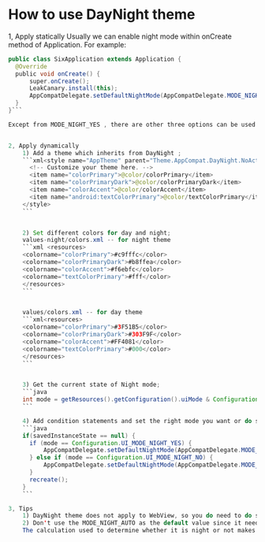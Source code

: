 How to use DayNight theme
======================
1, Apply statically
Usually we can enable night mode within onCreate method of Application. For example:
```java
public class SixApplication extends Application {
  @Override
  public void onCreate() {
      super.onCreate();
      LeakCanary.install(this);
      AppCompatDelegate.setDefaultNightMode(AppCompatDelegate.MODE_NIGHT_YES);
  }
}```

Except from MODE_NIGHT_YES , there are other three options can be used.


2, Apply dynamically
	1) Add a theme which inherits from DayNight ;
	```xml<style name="AppTheme" parent="Theme.AppCompat.DayNight.NoActionBar">
	  <!-- Customize your theme here. -->
	  <item name="colorPrimary">@color/colorPrimary</item>
	  <item name="colorPrimaryDark">@color/colorPrimaryDark</item>
	  <item name="colorAccent">@color/colorAccent</item>
	  <item name="android:textColorPrimary">@color/textColorPrimary</item>
	</style>
	```


	2) Set different colors for day and night;
	values-night/colors.xml -- for night theme
	```xml <resources>
	<colorname="colorPrimary">#c9fffc</color>
	<colorname="colorPrimaryDark">#b8ffea</color>
	<colorname="colorAccent">#f6ebfc</color>
	<colorname="textColorPrimary">#fff</color>
	</resources>
	```


	values/colors.xml -- for day theme
	```xml<resources>
	<colorname="colorPrimary">#3F51B5</color>
	<colorname="colorPrimaryDark">#303F9F</color>
	<colorname="colorAccent">#FF4081</color>
	<colorname="textColorPrimary">#000</color>
	</resources>
	```


	3) Get the current state of Night mode;
	```java
	int mode = getResources().getConfiguration().uiMode & Configuration.UI_MODE_NIGHT_MASK;
	```

	4) Add condition statements and set the right mode you want or do something you want;
	```java
	if(savedInstanceState == null) {
	  if (mode == Configuration.UI_MODE_NIGHT_YES) {
	      AppCompatDelegate.setDefaultNightMode(AppCompatDelegate.MODE_NIGHT_NO);
	  } else if (mode == Configuration.UI_MODE_NIGHT_NO) {
	      AppCompatDelegate.setDefaultNightMode(AppCompatDelegate.MODE_NIGHT_YES);
	  }
	  recreate();
	}
	```

3, Tips
	1) DayNight theme does not apply to WebView, so you do need to do some adjustment;
	2) Don't use the MODE_NIGHT_AUTO as the default value since it needs the location permission.
	The calculation used to determine whether it is night or not makes use of the location APIs (if this app has the necessary permissions). This allows us to generate accurate sunrise and sunset times. If this app does not have permission to access the location APIs then we use hardcoded times which will be less accurate.



